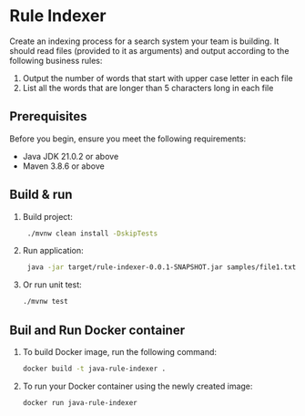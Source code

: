 # Rule Indexer

Create an indexing process for a search system your team is building. It
should read files (provided to it as arguments) and output according to the following
business rules:
1. Output the number of words that start with upper case letter in each file
2. List all the words that are longer than 5 characters long in each file

## Prerequisites

Before you begin, ensure you meet the following requirements:
- Java JDK 21.0.2 or above
- Maven 3.8.6 or above

## Build & run

1. Build project:
   ```bash
    ./mvnw clean install -DskipTests

2. Run application:
    ```bash
     java -jar target/rule-indexer-0.0.1-SNAPSHOT.jar samples/file1.txt samples/file2.html
   
3. Or run unit test:
    ```bash
    ./mvnw test

## Buil and Run Docker container

1. To build Docker image, run the following command:

    ```bash
    docker build -t java-rule-indexer .

2. To run your Docker container using the newly created image:

    ```bash
    docker run java-rule-indexer

    